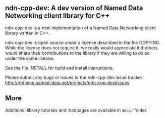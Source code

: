 ndn-cpp-dev:  A dev version of Named Data Networking client library for C++
---------------------------------------------------------------------------

ndn-cpp-dev is a new implementation of a Named Data Networking client library written in C++.

ndn-cpp-dev is open source under a license described in the file COPYING.  While the license
does not require it, we really would appreciate it if others would share their
contributions to the library if they are willing to do so under the same license.

See the file INSTALL for build and install instructions.

Please submit any bugs or issues to the ndn-cpp-dev issue tracker:
http://redmine.named-data.net/projects/ndn-cpp-dev/issues


## More

Additional library tutorials and manpages are available in `docs/` folder.
